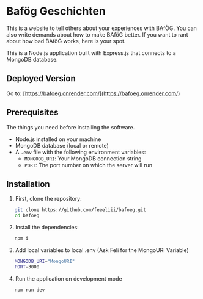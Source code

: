 # Bafög Geschichten

This is a website to tell others about your experiences with BAfÖG. You can also write demands about how to make BAföG better. If you want to rant about how bad BAföG works, here is your spot.

This is a Node.js application built with Express.js that connects to a MongoDB database.

## Deployed Version

Go to: [https://bafoeg.onrender.com/](https://bafoeg.onrender.com/)

## Prerequisites

The things you need before installing the software.

- Node.js installed on your machine
- MongoDB database (local or remote)
- A `.env` file with the following environment variables:
  - `MONGODB_URI`: Your MongoDB connection string
  - `PORT`: The port number on which the server will run

## Installation

1. First, clone the repository:
```bash
   git clone https://github.com/feeeliii/bafoeg.git
   cd bafoeg
```

2. Install the dependencies:

```bash
   npm i
```

3. Add local variables to local .env (Ask Feli for the MongoURI Variable)
```bash
   MONGODB_URI="MongoURI"
   PORT=3000
```

4. Run the application on development mode

```bash
   npm run dev
```

